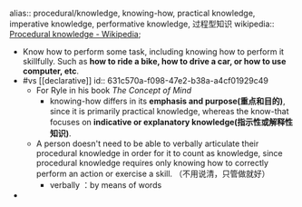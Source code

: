 alias:: procedural/knowledge, knowing-how, practical knowledge, imperative knowledge, performative knowledge, 过程型知识
wikipedia:: [Procedural knowledge - Wikipedia](https://en.wikipedia.org/wiki/Procedural_knowledge);
  - Know how to perform some task, including knowing how to perform it skillfully. Such as **how to ride a bike, how to drive a car, or how to use computer, etc**.
  - #vs [[declarative]]
    id:: 631c570a-f098-47e2-b38a-a4cf01929c49
    - For Ryle in his book *The Concept of Mind*
      - knowing-how differs in its **emphasis and purpose(重点和目的)**, since it is primarily practical knowledge, whereas the know-that focuses on **indicative or explanatory knowledge(指示性或解释性知识)**.
    - A person doesn't need to be able to verbally articulate their procedural knowledge in order for it to count as knowledge, since procedural knowledge requires only knowing how to correctly perform an action or exercise a skill. （不用说清，只管做就好）
      - verbally ：by means of words
-